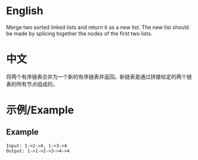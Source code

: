 # English #
Merge two sorted linked lists and return it as a new list. The new list should be made by splicing together the nodes of the first two lists.
# 中文 #
将两个有序链表合并为一个新的有序链表并返回。新链表是通过拼接给定的两个链表的所有节点组成的。 
# 示例/Example #

## Example ##
```
Input: 1->2->4, 1->3->4
Output: 1->1->2->3->4->4
```
